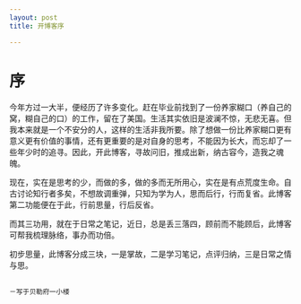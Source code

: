 ```yaml
---
layout: post
title: 开博客序

---
```

序
==========
今年方过一大半，便经历了许多变化。赶在毕业前找到了一份养家糊口（养自己的窝，糊自己的口）的工作，留在了美国。生活其实依旧是波澜不惊，无悲无喜。但我本来就是一个不安分的人，这样的生活非我所要。除了想做一份比养家糊口更有意义更有价值的事情，还有更重要的是对自身的思考，不能因为长大，而忘却了一些年少时的追寻。因此，开此博客，寻故问旧，推成出新，纳古容今，造我之魂魄。

现在，实在是思考的少，而做的多，做的多而无所用心，实在是有点荒度生命。自古讨论知行者多矣，不想故调重弹，只知为学为人，思而后行，行而复省。此博客第二功能便在于此，行前思量，行后反省。

而其三功用，就在于日常之笔记，近日，总是丢三落四，顾前而不能顾后，此博客可帮我梳理脉络，事办而功倍。

初步思量，此博客分成三块，一是掌故，二是学习笔记，点评归纳，三是日常之情与思。

                                                                                                   －写于贝勒府一小楼

